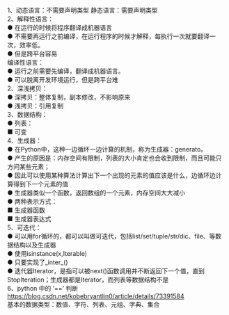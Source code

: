 1、动态语言：不需要声明类型
  静态语言：需要声明类型  
2、解释性语言：  
  ● 在运行的时候将程序翻译成机器语言  
  ● 不需要再运行之前编译，在运行程序的时候才解释，每执行一次就要翻译一次，效率低。  
  ● 但是跨平台容易  
  编译性语言：  
  ● 运行之前需要先编译，翻译成机器语言。  
  ● 可以脱离开发环境运行，但是跨平台难  
2、深浅拷贝：  
  ● 深拷贝：整体复制，副本修改，不影响原来  
  ● 浅拷贝：引用复制  
3、数据结构：  
  ● 列表：  
	■ 可变  
4、生成器：  
  ● 在Python中，这种一边循环一边计算的机制，称为生成器：generato。  
  ● 产生的原因是：内存空间有限制，列表的大小肯定也会收到限制，而且可能只方问某些元素；  
  ● 因此可以使用某种算法计算出下一个出现的元素的值应该是什么，边循环边计算得到下一个元素的值  
  ● 生成器类似一个函数，返回数组的一个元素，内存空间大大减小  
  ● 两种表示方式：  
	■ 生成器函数  
	■ 生成器表达式  
5、可迭代：  
  ● 可以用for循环的，都可以叫做可迭代，包括list/set/tuple/str/dic、file、等数据结构以及生成器  
  ● 使用isinstance(x,Iterable)  
  ● 只要实现了_inter_()  
  ● 迭代器Iterator，是指可以被next()函数调用并不断返回下一个值，直到StopIteration；生成器都是Iterator，而列表等数据结构不是  
6、python 中的 ‘==’ 判断 https://blog.csdn.net/kobebryantlin0/article/details/73391584  
  基本的数据类型：数值、字符、列表、元组、字典、集合   
